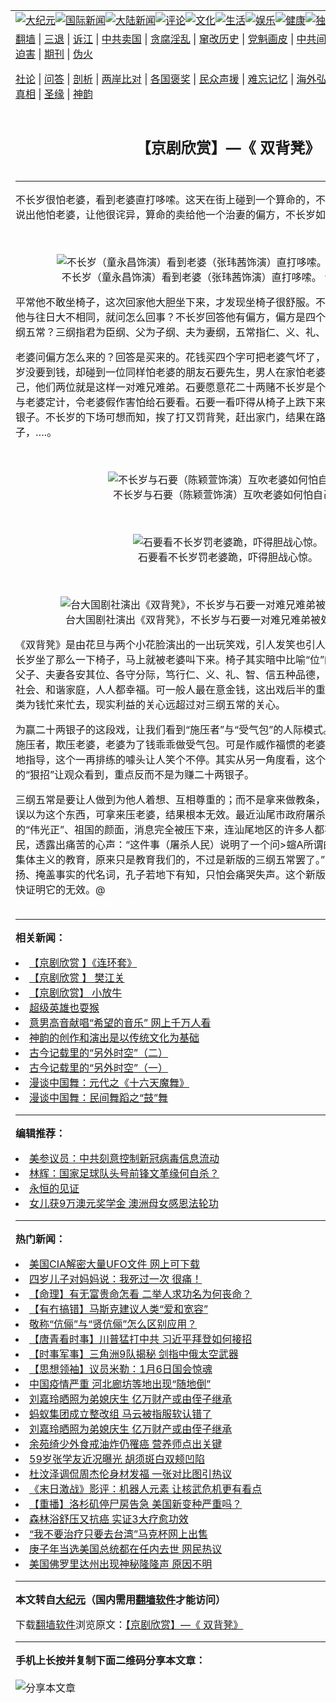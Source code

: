 <a name="1" id="1" target="_blank"></a><span id="1"></span>
<table align=center border="0"><tr><td colspan="2" VALIGN=TOP><a href="https://github.com/injttp3586/djy/blob/master/gb/nsc413.md#1"><img src="https://raw.githubusercontent.com/injttp3586/www/master/t/djy/1.jpg" title="大纪元"></a><a href="https://github.com/injttp3586/djy/blob/master/gb/n24hr.md#1"><img src="https://raw.githubusercontent.com/injttp3586/www/master/t/djy/3.jpg" title="国际新闻"></a><a href="https://github.com/injttp3586/djy/blob/master/gb/nsc413.md#1"><img src="https://raw.githubusercontent.com/injttp3586/www/master/t/djy/4.jpg" title="大陆新闻"></a><a href="https://github.com/injttp3586/djy/blob/master/gb/news392.md#1"><img src="https://raw.githubusercontent.com/injttp3586/www/master/t/djy/5.jpg" title="评论"></a><a href="https://github.com/injttp3586/djy/blob/master/gb/news2007.md#1"><img src="https://raw.githubusercontent.com/injttp3586/www/master/t/djy/6.jpg" title="文化"></a><a href="https://github.com/injttp3586/djy/blob/master/gb/news2008.md#1"><img src="https://raw.githubusercontent.com/injttp3586/www/master/t/djy/7.jpg" title="生活"></a><a href="https://github.com/injttp3586/djy/blob/master/gb/ncyule.md#1"><img src="https://raw.githubusercontent.com/injttp3586/www/master/t/djy/8.jpg" title="娱乐"></a><a href="https://github.com/injttp3586/djy/blob/master/gb/nsc1002.md#1"><img src="https://raw.githubusercontent.com/injttp3586/www/master/t/djy/9.jpg" title="健康"><a href="https://github.com/injttp3586/djy/blob/master/gb/nf6092.md#1"><img src="https://raw.githubusercontent.com/injttp3586/www/master/t/djy/10a.jpg" title="独家"></a><a href="https://github.com/injttp3586/djy/blob/master/gb/nf4514.md#1"><img src="https://raw.githubusercontent.com/injttp3586/www/master/t/djy/12a.jpg" title="头条"></a></td></tr>
<tr><td colspan="2" VALIGN=TOP><a target="_blank" href="https://github.com/injttp3586/www/blob/master/README.md?zsrh#1">翻墙</a> | <a target="_blank" href="https://github.com/injttp3586/djy/blob/master/gb/nf5657.md#1">三退</a> | <a target="_blank" href="https://github.com/injttp3586/djy/blob/master/gb/nf6124.md#1">诉江</a> | <a target="_blank" href="https://github.com/injttp3586/djy/blob/master/gb/nf1176117.md#1">中共卖国</a> | <a target="_blank" href="https://github.com/injttp3586/djy/blob/master/gb/nf5773.md#1">贪腐淫乱</a> | <a target="_blank" href="https://github.com/injttp3586/djy/blob/master/gb/nf1176115.md#1">窜改历史</a> | <a target="_blank" href="https://github.com/injttp3586/djy/blob/master/gb/nf1176107.md#1">党魁画皮</a> | <a target="_blank" href="https://github.com/injttp3586/djy/blob/master/gb/nf1320400.md#1">中共间谍</a> | <a target="_blank" href="https://github.com/injttp3586/djy/blob/master/gb/nf1176114.md#1">破坏传统</a> | <a target="_blank" href="https://github.com/injttp3586/ntdtv/blob/master/gb/prog447_1.md#1">恶贯满盈</a> | <a target="_blank" href="https://github.com/injttp3586/djy/blob/master/gb/ncid278.md#1">人权</a> | <a target="_blank" href="https://github.com/injttp3586/djy/blob/master/gb/nf1176111.md#1">迫害</a> | <a target="_blank" href="https://gitlab.com/szzdlab/mh-qikan/blob/master/README.md#1">期刊</a> | <a target="_blank" href="https://github.com/injttp3586/djy/blob/master/gb/nf5562.md#1">伪火</a></p><p><a target="_blank" href="https://github.com/injttp3586/djy/blob/master/gb/9p.md#1">社论</a> | <a target="_blank" href="https://github.com/injttp3586/djy/blob/master/gb/nf4378.md#1">问答</a> | <a target="_blank" href="https://github.com/injttp3586/djy/blob/master/gb/nf5792.md#1">剖析</a> | <a target="_blank" href="https://github.com/injttp3586/djy/blob/master/gb/nf5735.md#1">两岸比对</a> | <a target="_blank" href="https://github.com/injttp3586/djy/blob/master/gb/nf6119.md#1">各国褒奖</a> | <a target="_blank" href="https://github.com/injttp3586/djy/blob/master/gb/nf6120.md#1">民众声援</a> | <a target="_blank" href="https://github.com/injttp3586/djy/blob/master/gb/nf1188594.md#1">难忘记忆</a> | <a target="_blank" href="https://github.com/injttp3586/djy/blob/master/gb/nf3180.md#1">海外弘传</a> | <a target="_blank" href="https://github.com/injttp3586/djy/blob/master/gb/nf5410.md#1">万人上访</a> | <a target="_blank" href="https://github.com/injttp3586/www/blob/master/README.md?zsrh#1">平台首页</a> | <a target="_blank" href="https://github.com/injttp3586/djy/blob/master/gb/nf4386.md#1">支持</a> | <a target="_blank" href="https://github.com/injttp3586/djy/blob/master/gb/nf4389.md#1">真相</a> | <a target="_blank" href="https://github.com/injttp3586/djy/blob/master/gb/nf5790.md#1">圣缘</a> | <a target="_blank" href="https://github.com/injttp3586/djy/blob/master/gb/nf4786.md#1">神韵</a></td></tr>
<tr><td VALIGN=TOP width="626"><h2 align=center>【京剧欣赏】—《 双背凳》</h2>

<h6></h6>
<hr>
<p>不长岁很怕老婆，看到老婆直打哆嗦。这天在街上碰到一个算命的，不长岁还没开口，算命的就说出他怕老婆，让他很诧异，算命的卖给他一个治妻的偏方，不长岁如获至宝回家去。</p>
<p><center><br />
<figure id="attachment_7036098" style="width: 600px" class="wp-caption aligncenter"><img src="https://i.epochtimes.com/assets/uploads/2005/12/512251040061454-600x400.jpg" alt="不长岁（童永昌饰演）看到老婆（张玮茜饰演）直打哆嗦。 台大国剧社演出" title="不长岁（童永昌饰演）看到老婆（张玮茜饰演）直打哆嗦。 台大国剧社演出" class="size-large wp-image-7036098" /></a><figcaption class="wp-caption-text">不长岁（童永昌饰演）看到老婆（张玮茜饰演）直打哆嗦。 台大国剧社演出</figcaption></figure></center></p>
<p>平常他不敢坐椅子，这次回家他大胆坐下来，才发现坐椅子很舒服。不长岁变得硬实，老婆看出他与往日大不相同，就问怎么回事？不长岁回答他有偏方，偏方是四个字“三纲五常”。什么是三纲五常？三纲指君为臣纲、父为子纲、夫为妻纲，五常指仁、义、礼、智、信。</p>
<p>老婆问偏方怎么来的？回答是买来的。花钱买四个字可把老婆气坏了，叫他去把钱要回来。不长岁没要到钱，却碰到一位同样怕老婆的朋友石要先生，男人在家怕老婆可在外总是吹嘘老婆怕自己，他们两位就是这样一对难兄难弟。石要愿意花二十两赌不长岁是个怕老婆的人。不长岁回家与老婆定计，令老婆假作害怕给石要看。石要一看吓得从椅子上跌下来，惊恐而逃，他根本没有银子。不长岁的下场可想而知，挨了打又罚背凳，赶出家门，结果在路上碰到石要也背着凳子，….。</p>
<p><center><br />
<figure id="attachment_7036074" style="width: 600px" class="wp-caption aligncenter"><img src="https://i.epochtimes.com/assets/uploads/2005/12/512251040221454-600x400.jpg" alt="不长岁与石要（陈颖萱饰演）互吹老婆如何怕自己。" title="不长岁与石要（陈颖萱饰演）互吹老婆如何怕自己。" class="size-large wp-image-7036074" /></a><figcaption class="wp-caption-text">不长岁与石要（陈颖萱饰演）互吹老婆如何怕自己。</figcaption></figure></center></p>
<p><center><br />
<figure id="attachment_7036047" style="width: 600px" class="wp-caption aligncenter"><img src="https://i.epochtimes.com/assets/uploads/2005/12/512251040421454-600x400.jpg" alt="石要看不长岁罚老婆跪，吓得胆战心惊。" title="石要看不长岁罚老婆跪，吓得胆战心惊。" class="size-large wp-image-7036047" /></a><figcaption class="wp-caption-text">石要看不长岁罚老婆跪，吓得胆战心惊。</figcaption></figure></center></p>
<p><center><br />
<figure id="attachment_7036022" style="width: 600px" class="wp-caption aligncenter"><img src="https://i.epochtimes.com/assets/uploads/2005/12/512251041011454-600x400.jpg" alt="台大国剧社演出《双背凳》，不长岁与石要一对难兄难弟被处罚的狼狈像。" title="台大国剧社演出《双背凳》，不长岁与石要一对难兄难弟被处罚的狼狈像。" class="size-large wp-image-7036022" /></a><figcaption class="wp-caption-text">台大国剧社演出《双背凳》，不长岁与石要一对难兄难弟被处罚的狼狈像。</figcaption></figure></center></p>
<p>《双背凳》是由花旦与两个小花脸演出的一出玩笑戏，引人发笑也引人深思。“三纲五常”只让不长岁坐了那么一下椅子，马上就被老婆叫下来。椅子其实暗中比喻“位”的观念，儒家认为君臣、父子、夫妻各安其位、各守分际，笃行仁、义、礼、智、信五种品德，就会出现不争不斗的和谐社会、和谐家庭，人人都幸福。可一般人最在意金钱，这出戏后半的重点是在赌二十两银子，人类为钱忙来忙去，现实利益的关心远超过对三纲五常的关心。</p>
<p>为赢二十两银子的这段戏，让我们看到“施压者”与“受气包”的人际模式。怕老婆的不长岁这回演施压者，欺压老婆，老婆为了钱乖乖做受气包。可是作威作福惯的老婆学不像，不长岁只好耐心地指导，这个一再排练的噱头让人笑个不停。其实从另一角度看，这个过程好像故意泄漏施压者的“狠招”让观众看到，重点反而不是为赚二十两银子。</p>
<p>三纲五常是要让人做到为他人着想、互相尊重的；而不是拿来做教条，或制伏别人用的。不长岁误以为这个东西，可拿来压老婆，结果根本无效。最近汕尾市政府屠杀东洲村民，为了共产党的“伟光正”、祖国的颜面，消息完全被压下来，连汕尾地区的许多人都不知道。极少数知情的网民，透露出痛苦的心声：“这件事（屠杀人民）说明了一个问>蝖A所谓的爱国主义、民族主义、集体主义的教育，原来只是教育我们的，不过是新版的三纲五常罢了。”三纲五常成为家丑不可外扬、掩盖事实的代名词，孔子若地下有知，只怕会痛哭失声。这个新版的三纲五常，历史将会很快证明它的无效。@<br /><font color=#ffffff>(http://www.dajiyuan.com)</font></p>

<hr>


<strong>相关新闻：</strong>
<li><a href="https://github.com/injttp3586/djy/blob/master/gb/6/3/4/n1232801.md#1">【京剧欣赏 】《连环套》</a></li>
<li><a href="https://github.com/injttp3586/djy/blob/master/gb/6/3/8/n1242518.md#1">【京剧欣赏 】 樊江关</a></li>
<li><a href="https://github.com/injttp3586/djy/blob/master/gb/6/3/18/n1258202.md#1">【京剧欣赏】  小放牛</a></li>
<li><a href="https://github.com/injttp3586/djy/blob/master/gb/20/10/14/n12474814.md#1">超级英雄也耍猴</a></li>
<li><a href="https://github.com/injttp3586/djy/blob/master/gb/20/4/13/n12026626.md#1">意男高音献唱“希望的音乐” 网上千万人看</a></li>
<li><a href="https://github.com/injttp3586/djy/blob/master/gb/20/4/3/n12000317.md#1">神韵的创作和演出是以传统文化为基础</a></li>
<li><a href="https://github.com/injttp3586/djy/blob/master/gb/20/3/27/n11979695.md#1">古今记载里的“另外时空”（二）</a></li>
<li><a href="https://github.com/injttp3586/djy/blob/master/gb/20/3/27/n11979603.md#1">古今记载里的“另外时空”（一）</a></li>
<li><a href="https://github.com/injttp3586/djy/blob/master/gb/7/4/6/n1670570.md#1">漫谈中国舞：元代之《十六天魔舞》</a></li>
<li><a href="https://github.com/injttp3586/djy/blob/master/gb/19/9/21/n11537125.md#1">漫谈中国舞：民间舞蹈之“鼓”舞</a></li>
<hr>


<strong>编辑推荐：</strong>
<li><a href="https://github.com/onzhi266/djy/blob/master/gb/20/2/22/n11887949.md#1">美参议员：中共刻意控制新冠病毒信息流动</a></li>
<li><a href="https://github.com/tsiac2612/djy/blob/master/gb/19/11/11/n11648921.md#1" target="_blank">林辉：国家足球队头号前锋文革缘何自杀？</a></li><li><a href="https://github.com/injttp3586/www/blob/master/README.md?dfh#9" target="_blank">永恒的见证</a></li><li><a href="https://github.com/tsiac2612/djy/blob/master/gb/19/1/24/n10997952.md#1" target="_blank">女儿获9万澳元奖学金 澳洲母女感恩法轮功</a></li>
<hr>

<strong>热门新闻：</strong>
<li><a href="https://github.com/injttp3586/djy/blob/master/gb/21/1/13/n12684593.md#1">美国CIA解密大量UFO文件 网上可下载</a></li>
<li><a href="https://github.com/injttp3586/djy/blob/master/gb/20/9/29/n12439101.md#1">四岁儿子对妈妈说：我死过一次 很痛！</a></li>
<li><a href="https://github.com/injttp3586/djy/blob/master/gb/20/12/30/n12653733.md#1">【命理】有无富贵命怎看 二举人求功名为何丧命？</a></li>
<li><a href="https://github.com/injttp3586/djy/blob/master/gb/21/1/15/n12691126.md#1">【有冇搞错】马斯克建议人类“爱和宽容”</a></li>
<li><a href="https://github.com/injttp3586/djy/blob/master/gb/21/1/2/n12662075.md#1">敬称“伉俪”与“贤伉俪”怎么区别应用？</a></li>
<li><a href="https://github.com/injttp3586/djy/blob/master/gb/21/1/16/n12691985.md#1">【唐青看时事】川普猛打中共 习近平拜登如何接招</a></li>
<li><a href="https://github.com/injttp3586/djy/blob/master/gb/21/1/15/n12691202.md#1">【时事军事】三角洲9队揭秘 剑指中俄太空武器</a></li>
<li><a href="https://github.com/injttp3586/djy/blob/master/gb/21/1/16/n12691801.md#1">【思想领袖】议员米勒：1月6日国会惊魂</a></li>
<li><a href="https://github.com/injttp3586/djy/blob/master/gb/21/1/16/n12692722.md#1">中国疫情严重 河北廊坊等地出现“随地倒”</a></li>
<li><a href="https://github.com/injttp3586/djy/blob/master/gb/21/1/15/n12691080.md#1">刘嘉玲晒照为弟媳庆生 亿万财产或由侄子继承</a></li>
<li><a href="https://github.com/injttp3586/djy/blob/master/gb/21/1/15/n12691475.md#1">蚂蚁集团成立整改组 马云被指服软认错了</a></li>
<li><a href="https://github.com/injttp3586/djy/blob/master/gb/21/1/15/n12691080.md#1">刘嘉玲晒照为弟媳庆生 亿万财产或由侄子继承</a></li>
<li><a href="https://github.com/injttp3586/djy/blob/master/gb/21/1/15/n12691267.md#1">余苑绮少外食戒油炸仍罹癌 营养师点出关键</a></li>
<li><a href="https://github.com/injttp3586/djy/blob/master/gb/21/1/15/n12691425.md#1">59岁张学友近况曝光 胡须斑白双颊凹陷</a></li>
<li><a href="https://github.com/injttp3586/djy/blob/master/gb/21/1/17/n12693952.md#1">杜汶泽调侃周杰伦身材发福 一张对比图引热议</a></li>
<li><a href="https://github.com/injttp3586/djy/blob/master/gb/21/1/16/n12691628.md#1">《末日激战》影评：机器人元素 让核武危机更有看点</a></li>
<li><a href="https://github.com/injttp3586/djy/blob/master/gb/21/1/16/n12691636.md#1">【重播】洛杉矶停尸房告急 美国新变种严重吗？</a></li>
<li><a href="https://github.com/injttp3586/djy/blob/master/gb/21/1/14/n12688783.md#1">森林浴舒压又抗癌 实证3大疗愈功效</a></li>
<li><a href="https://github.com/injttp3586/djy/blob/master/gb/21/1/17/n12693215.md#1">“我不要治疗只要去台湾”马克杯网上出售</a></li>
<li><a href="https://github.com/injttp3586/djy/blob/master/gb/21/1/18/n12694940.md#1">庚子年当选美国总统都在任内去世 网民热议</a></li>
<li><a href="https://github.com/injttp3586/djy/blob/master/gb/21/1/18/n12694665.md#1">美国佛罗里达州出现神秘隆隆声 原因不明</a></li>
<hr>

<strong>本文转自<a href="https://www.epochtimes.com">大纪元</a>（国内需用<a href="https://github.com/injttp3586/www/blob/master/README.md#8">翻墙软件</a>才能访问）</strong><p>下载<a href="https://github.com/injttp3586/www/blob/master/README.md#8">翻墙软件</a>浏览原文：<a href="https://www.epochtimes.com/gb/5/12/25/n1166414.htm">【京剧欣赏】—《 双背凳》</a></p><hr>

<strong>手机上长按并复制下面二维码分享本文章：</strong><br><br><img src="https://chart.apis.google.com/chart?cht=qr&chs=240x240&choe=UTF-8&chld=M|2&chl=https://github.com/injttp3586/djy/blob/master/gb/5/12/25/n1166414.md%231" title="分享本文章"></td><td VALIGN=TOP><a href="https://github.com/injttp3586/djy/blob/master/gb/16/1/21/n4622075.md?dfh#1" target="_blank"><img src="https://raw.githubusercontent.com/injttp3586/djy/master/gb/300/wei-f1.jpg" title="中共的伪火骗局"  alt="中共的伪火骗局"></a><br><a href="https://github.com/injttp3586/www/blob/master/README.md?dfh#9" target="_blank"><img src="https://raw.githubusercontent.com/injttp3586/djy/master/gb/300/yong-h.jpg" title="永恒的见证"  alt="永恒的见证"></a><br><a href="https://github.com/injttp3586/djy/blob/master/gb/13/9/29/n3974789.md?dfh#1" target="_blank"><img src="https://raw.githubusercontent.com/injttp3586/djy/master/gb/300/shang-lnz.jpg" title="善良女子被中共投男牢"  alt="善良女子被中共投男牢"></a><br><a href="https://github.com/injttp3586/djy/blob/master/gb/16/3/16/n4663449.md?dfh#1" target="_blank"><img src="https://raw.githubusercontent.com/injttp3586/djy/master/gb/300/huo-z3.jpg" title="警卫目击活摘器官"  alt="警卫目击活摘器官"></a><br><a href="https://github.com/injttp3586/djy/blob/master/gb/16/8/7/n8177641.md?dfh#1" target="_blank"><img src="https://raw.githubusercontent.com/injttp3586/djy/master/gb/300/huo-z4.jpg" title="证人描述活摘恐怖"  alt="证人描述活摘恐怖"></a><br><a href="https://github.com/injttp3586/djy/blob/master/gb/10/4/19/n2881569.md?dfh#1" target="_blank"><img src="https://raw.githubusercontent.com/injttp3586/djy/master/gb/300/huo-z1.jpg" title="揭开活摘器官黑幕"  alt="揭开活摘器官黑幕"></a><br><a href="https://github.com/injttp3586/djy/blob/master/gb/10/11/7/n3077476.md?dfh#1" target="_blank"><img src="https://raw.githubusercontent.com/injttp3586/djy/master/gb/300/ma-ks.jpg" title="马克思的成魔之路"  alt="马克思的成魔之路"></a><br><a href="https://github.com/injttp3586/djy/blob/master/gb/14/6/9/n4173977.md?dfh#1" target="_blank"><img src="https://raw.githubusercontent.com/injttp3586/djy/master/gb/300/chang-zs.jpg" title="藏字石 蕴天机"  alt="藏字石 蕴天机"></a><br><a href="https://github.com/injttp3586/djy/blob/master/gb/18/5/10/n10381511.md?dfh#1" target="_blank"><img src="https://raw.githubusercontent.com/injttp3586/djy/master/gb/300/st1.jpg" title="关注3亿人三退"  alt="关注3亿人三退"></a><br><a href="https://github.com/injttp3586/djy/blob/master/gb/18/3/21/n10237682.md?dfh#1" target="_blank"><img src="https://raw.githubusercontent.com/injttp3586/djy/master/gb/300/jie-t.jpg" title="解体中共复兴中华"  alt="解体中共复兴中华"></a><br><a href="https://github.com/injttp3586/djy/blob/master/gb/9/2/9/n2422991.md?dfh#1" target="_blank"><img src="https://raw.githubusercontent.com/injttp3586/djy/master/gb/300/gao-zs.jpg" title="中共迫害良心律师"  alt="中共迫害良心律师"></a><br><a href="https://github.com/injttp3586/djy/blob/master/gb/18/12/9/n10900044.md?dfh#1" target="_blank"><img src="https://raw.githubusercontent.com/injttp3586/djy/master/gb/300/sj1.jpg" title="303万人举报江泽民"  alt="303万人举报江泽民"></a><br><a href="https://github.com/injttp3586/djy/blob/master/gb/18/8/28/n10672014.md?dfh#1" target="_blank"><img src="https://raw.githubusercontent.com/injttp3586/djy/master/gb/300/sj2.jpg" title="这些官员为何起诉江泽民"  alt="这些官员为何起诉江泽民"></a><br><a href="https://github.com/injttp3586/djy/blob/master/gb/8/12/18/n2367165.md?dfh#1" target="_blank"><img src="https://raw.githubusercontent.com/injttp3586/djy/master/gb/300/liangan.jpg" title="海峡两岸的强烈对比"  alt="海峡两岸的强烈对比"></a><br><a href="https://github.com/injttp3586/djy/blob/master/gb/15/12/10/n4593139.md?dfh#1" target="_blank"><img src="https://raw.githubusercontent.com/injttp3586/djy/master/gb/300/jia-ndzl.jpg" title="加拿大总理的贺信"  alt="加拿大总理的贺信"></a><br><a href="https://github.com/injttp3586/djy/blob/master/gb/11/6/17/n3289382.md?dfh#1" target="_blank"><img src="https://raw.githubusercontent.com/injttp3586/djy/master/gb/300/xiao-wd.jpg" title="探寻真相兼听则明"  alt="探寻真相兼听则明"></a><br><a href="https://github.com/injttp3586/djy/blob/master/gb/18/10/27/n10812623.md?dfh#1" target="_blank"><img src="https://raw.githubusercontent.com/injttp3586/djy/master/gb/300/yindu.jpg" title="印度媒体报道东方"  alt="印度媒体报道东方"></a><br><a href="https://github.com/injttp3586/djy/blob/master/gb/18/6/9/n10469652.md?dfh#1" target="_blank"><img src="https://raw.githubusercontent.com/injttp3586/djy/master/gb/300/xie-j.jpg" title="不一样的海外校园"  alt="不一样的海外校园"></a><br><a href="https://github.com/injttp3586/djy/blob/master/gb/7/4/5/n1669415.md?dfh#1" target="_blank"><img src="https://raw.githubusercontent.com/injttp3586/djy/master/gb/300/li-up.jpg" title="从大师到徒弟的传奇"  alt="从大师到徒弟的传奇"></a><br><a href="https://github.com/injttp3586/djy/blob/master/gb/17/5/26/n9191512.md?dfh#1" target="_blank"><img src="https://raw.githubusercontent.com/injttp3586/djy/master/gb/300/zfl2.jpg" title="亿万人与东方一本奇书"  alt="亿万人与东方一本奇书"></a><br><a href="https://github.com/injttp3586/djy/blob/master/gb/13/11/27/n4020290.md?dfh#1" target="_blank"><img src="https://raw.githubusercontent.com/injttp3586/djy/master/gb/300/zhen-h.jpg" title="大陆见不到的震撼场面"  alt="大陆见不到的震撼场面"></a><br><a href="https://github.com/injttp3586/djy/blob/master/gb/15/7/17/n4482910.md?dfh#1" target="_blank"><img src="https://raw.githubusercontent.com/injttp3586/djy/master/gb/300/dalu-sk.jpg" title="人心向善 大陆当初盛况"  alt="人心向善 大陆当初盛况"></a><br><a href="https://github.com/injttp3586/djy/blob/master/gb/19/1/5/n10955468.md?dfh#1" target="_blank"><img src="https://raw.githubusercontent.com/injttp3586/djy/master/gb/300/zfl1.jpg" title="追寻真理 这书讲什么"  alt="追寻真理 这书讲什么"></a><br><a href="https://github.com/injttp3586/www/blob/master/README.md?dfh#1" target="_blank"><img src="https://raw.githubusercontent.com/injttp3586/djy/master/gb/300/fq1.jpg" title="下载免费翻墙软件"  alt="下载免费翻墙软件"></a><br></td></tr></table>
